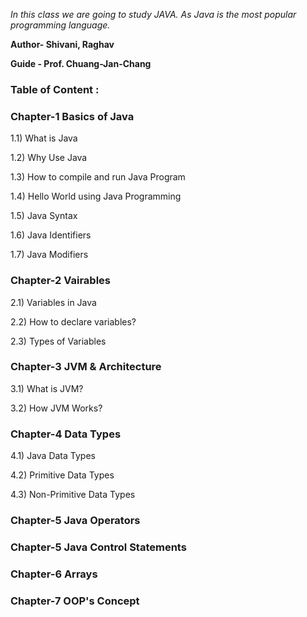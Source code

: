 *In this class we are going to study JAVA. As Java is the most popular programming language.*

**Author- Shivani, Raghav**

**Guide - Prof. Chuang-Jan-Chang**

### Table of Content :

### Chapter-1 Basics of Java

1.1) What is Java

1.2) Why Use Java

1.3) How to compile and run Java Program

1.4) Hello World using Java Programming

1.5) Java Syntax

1.6) Java Identifiers

1.7) Java Modifiers


### Chapter-2 Vairables

2.1) Variables in Java

2.2) How to declare variables?

2.3) Types of Variables


### Chapter-3 JVM & Architecture

3.1) What is JVM?
    
3.2) How JVM Works?


### Chapter-4 Data Types

4.1) Java Data Types

4.2) Primitive Data Types

4.3) Non-Primitive Data Types

### Chapter-5 Java Operators

### Chapter-5 Java Control Statements

### Chapter-6 Arrays

### Chapter-7 OOP's Concept

